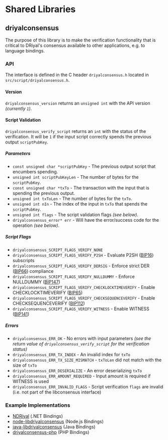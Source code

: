 Shared Libraries
================

## driyalconsensus

The purpose of this library is to make the verification functionality that is critical to DRiyal's consensus available to other applications, e.g. to language bindings.

### API

The interface is defined in the C header `driyalconsensus.h` located in `src/script/driyalconsensus.h`.

#### Version

`driyalconsensus_version` returns an `unsigned int` with the API version *(currently `1`)*.

#### Script Validation

`driyalconsensus_verify_script` returns an `int` with the status of the verification. It will be `1` if the input script correctly spends the previous output `scriptPubKey`.

##### Parameters
- `const unsigned char *scriptPubKey` - The previous output script that encumbers spending.
- `unsigned int scriptPubKeyLen` - The number of bytes for the `scriptPubKey`.
- `const unsigned char *txTo` - The transaction with the input that is spending the previous output.
- `unsigned int txToLen` - The number of bytes for the `txTo`.
- `unsigned int nIn` - The index of the input in `txTo` that spends the `scriptPubKey`.
- `unsigned int flags` - The script validation flags *(see below)*.
- `driyalconsensus_error* err` - Will have the error/success code for the operation *(see below)*.

##### Script Flags
- `driyalconsensus_SCRIPT_FLAGS_VERIFY_NONE`
- `driyalconsensus_SCRIPT_FLAGS_VERIFY_P2SH` - Evaluate P2SH ([BIP16](https://github.com/driyal/bips/blob/master/bip-0016.mediawiki)) subscripts
- `driyalconsensus_SCRIPT_FLAGS_VERIFY_DERSIG` - Enforce strict DER ([BIP66](https://github.com/driyal/bips/blob/master/bip-0066.mediawiki)) compliance
- `driyalconsensus_SCRIPT_FLAGS_VERIFY_NULLDUMMY` - Enforce NULLDUMMY ([BIP147](https://github.com/driyal/bips/blob/master/bip-0147.mediawiki))
- `driyalconsensus_SCRIPT_FLAGS_VERIFY_CHECKLOCKTIMEVERIFY` - Enable CHECKLOCKTIMEVERIFY ([BIP65](https://github.com/driyal/bips/blob/master/bip-0065.mediawiki))
- `driyalconsensus_SCRIPT_FLAGS_VERIFY_CHECKSEQUENCEVERIFY` - Enable CHECKSEQUENCEVERIFY ([BIP112](https://github.com/driyal/bips/blob/master/bip-0112.mediawiki))
- `driyalconsensus_SCRIPT_FLAGS_VERIFY_WITNESS` - Enable WITNESS ([BIP141](https://github.com/driyal/bips/blob/master/bip-0141.mediawiki))

##### Errors
- `driyalconsensus_ERR_OK` - No errors with input parameters *(see the return value of `driyalconsensus_verify_script` for the verification status)*
- `driyalconsensus_ERR_TX_INDEX` - An invalid index for `txTo`
- `driyalconsensus_ERR_TX_SIZE_MISMATCH` - `txToLen` did not match with the size of `txTo`
- `driyalconsensus_ERR_DESERIALIZE` - An error deserializing `txTo`
- `driyalconsensus_ERR_AMOUNT_REQUIRED` - Input amount is required if WITNESS is used
- `driyalconsensus_ERR_INVALID_FLAGS` - Script verification `flags` are invalid (i.e. not part of the libconsensus interface)

### Example Implementations
- [NDRiyal](https://github.com/MetacoSA/NDRiyal/blob/5e1055cd7c4186dee4227c344af8892aea54faec/NDRiyal/Script.cs#L979-#L1031) (.NET Bindings)
- [node-libdriyalconsensus](https://github.com/bitpay/node-libdriyalconsensus) (Node.js Bindings)
- [java-libdriyalconsensus](https://github.com/dexX7/java-libdriyalconsensus) (Java Bindings)
- [driyalconsensus-php](https://github.com/Bit-Wasp/driyalconsensus-php) (PHP Bindings)
